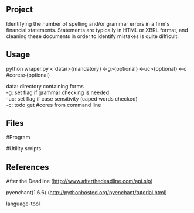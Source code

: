 ## Project
Identifying the number of spelling and/or grammar errors in a firm's financial statements. Statements are typically in HTML or XBRL format, and cleaning these documents in order to identify mistakes is quite difficult.

## Usage
python wraper.py <`data/>{mandatory} <-g>{optional} <-uc>{optional} <-c #cores>{optional}

data: directory containing forms <br />
-g: set flag if grammar checking is needed <br />
-uc: set flag if case sensitivity (caped words checked) <br />
-c: todo get #cores from command line

## Files

#Program

#Utility scripts

## References 
After the Deadline (http://www.afterthedeadline.com/api.slp)

pyenchant(1.6.6) (http://pythonhosted.org/pyenchant/tutorial.html)

language-tool
